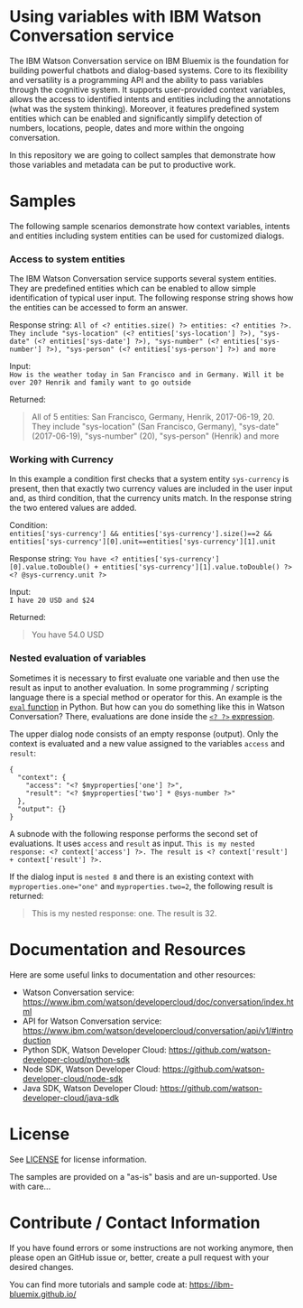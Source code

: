 # Using variables with IBM Watson Conversation service
The IBM Watson Conversation service on IBM Bluemix is the foundation for building powerful chatbots and dialog-based systems. Core to its flexibility and versatility is a programming API and the ability to pass variables through the cognitive system. It supports user-provided context variables, allows the access to identified intents and entities including the annotations (what was the system thinking). Moreover, it features predefined system entities which can be enabled and significantly simplify detection of numbers, locations, people, dates and more within the ongoing conversation.

In this repository we are going to collect samples that demonstrate how those variables and metadata can be put to productive work.

# Samples
The following sample scenarios demonstrate how context variables, intents and entities including system entities can be used for customized dialogs.

### Access to system entities
The IBM Watson Conversation service supports several system entities. They are predefined entities which can be enabled to allow simple identification of typical user input. The following response string shows how the entities can be accessed to form an answer.

Response string:
`All of <? entities.size() ?> entities: <? entities ?>. They include "sys-location" (<? entities['sys-location'] ?>), "sys-date" (<? entities['sys-date'] ?>), "sys-number" (<? entities['sys-number'] ?>), "sys-person" (<? entities['sys-person'] ?>) and more`

Input:   
`How is the weather today in San Francisco and in Germany. Will it be over 20? Henrik and family want to go outside`

Returned:
> All of 5 entities: San Francisco, Germany, Henrik, 2017-06-19, 20. They include "sys-location" (San Francisco, Germany), "sys-date" (2017-06-19), "sys-number" (20), "sys-person" (Henrik) and more


### Working with Currency
In this example a condition first checks that a system entity `sys-currency` is present, then that exactly two currency values are included in the user input and, as third condition, that the currency units match. In the response string the two entered values are added.

Condition:   
`entities['sys-currency'] && entities['sys-currency'].size()==2 &&  entities['sys-currency'][0].unit==entities['sys-currency'][1].unit`

Response string:
`You have <? entities['sys-currency'][0].value.toDouble() + entities['sys-currency'][1].value.toDouble() ?> <? @sys-currency.unit ?>`

Input:   
`I have 20 USD and $24`

Returned:
> You have 54.0 USD

### Nested evaluation of variables
Sometimes it is necessary to first evaluate one variable and then use the result as input to another evaluation. In some programming / scripting language there is a special method or operator for this. An example is the [`eval` function](https://docs.python.org/3.5/library/functions.html#eval) in Python. But how can you do something like this in Watson Conversation? There, evaluations are done inside the [`<? ?>` expression](https://www.ibm.com/watson/developercloud/doc/conversation/expression-language.html#evaluation).


The upper dialog node consists of an empty response (output). Only the context is evaluated and a new value assigned to the variables `access` and `result`:
```
{
  "context": {
    "access": "<? $myproperties['one'] ?>",
    "result": "<? $myproperties['two'] * @sys-number ?>"
  },
  "output": {}
}
```

A subnode with the following response performs the second set of evaluations. It uses `access` and `result` as input.
`This is my nested response: <? context['access'] ?>. The result is <? context['result'] + context['result'] ?>.`

If the dialog input is `nested 8` and there is an existing context with `myproperties.one="one"` and `myproperties.two=2`, the following result is returned:   
> This is my nested response: one. The result is 32.

# Documentation and Resources
Here are some useful links to documentation and other resources:
* Watson Conversation service: https://www.ibm.com/watson/developercloud/doc/conversation/index.html
* API for Watson Conversation service: https://www.ibm.com/watson/developercloud/conversation/api/v1/#introduction
* Python SDK, Watson Developer Cloud: https://github.com/watson-developer-cloud/python-sdk
* Node SDK, Watson Developer Cloud: https://github.com/watson-developer-cloud/node-sdk
* Java SDK, Watson Developer Cloud: https://github.com/watson-developer-cloud/java-sdk

# License
See [LICENSE](LICENSE) for license information.

The samples are provided on a "as-is" basis and are un-supported. Use with care...

# Contribute / Contact Information
If you have found errors or some instructions are not working anymore, then please open an GitHub issue or, better, create a pull request with your desired changes.

You can find more tutorials and sample code at:
https://ibm-bluemix.github.io/
